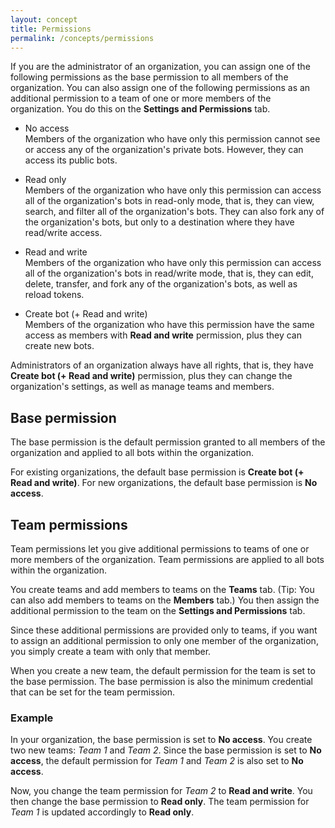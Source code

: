 ```yaml
---
layout: concept
title: Permissions
permalink: /concepts/permissions
---
```


If you are the administrator of an organization, you can assign one of the following permissions as the base permission to all members of the organization. You can also assign one of the following permissions as an additional permission to a team of one or more members of the organization. You do this on the **Settings and Permissions** tab.
 
- No access  
  Members of the organization who have only this permission cannot see or access any of the organization's private bots. However, they can access its public bots.
  
- Read only  
  Members of the organization who have only this permission can access all of the organization's bots in read-only mode, that is, they can view, search, and filter all of the organization's bots. They can also fork any of the organization's bots, but only to a destination where they have read/write access.

- Read and write  
  Members of the organization who have only this permission can access all of the organization's bots in read/write mode, that is, they can edit, delete, transfer, and fork any of the organization's bots, as well as reload tokens.

- Create bot (+ Read and write)  
  Members of the organization who have this permission have the same access as members with **Read and write** permission, plus they can create new bots.

Administrators of an organization always have all rights, that is, they have **Create bot (+ Read and write)** permission, 
plus they can change the organization's settings, as well as manage teams and members.

## Base permission

The base permission is the default permission granted to all members of the organization and applied to all bots within the organization.
 
For existing organizations, the default base permission is **Create bot (+ Read and write)**. For new organizations, the default base permission is **No access**.
 
## Team permissions

Team permissions let you give additional permissions to teams of one or more members of the organization. Team permissions are applied to all bots within the organization.

You create teams and add members to teams on the **Teams** tab. (Tip: You can also add members to teams on the **Members** tab.) You then assign the additional permission to the team on the **Settings and Permissions** tab. 

Since these additional permissions are provided only to teams, if you want to assign an additional permission to only one member of the organization, you simply create a team with only that member.

When you create a new team, the default permission for the team is set to the base permission. The base permission is also the minimum credential that can be set for the team permission.

### Example

In your organization, the base permission is set to **No access**. You create two new teams: _Team 1_ and _Team 2_. Since the base permission is set to **No access**, the default permission for _Team 1_ and _Team 2_ is also set to **No access**.

Now, you change the team permission for _Team 2_ to **Read and write**. You then change the base permission to **Read only**. The team permission for _Team 1_ is updated accordingly to **Read only**.
